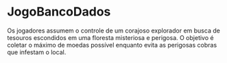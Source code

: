 # JogoBancoDados
 Os jogadores assumem o controle de um corajoso explorador em busca de tesouros escondidos em uma floresta misteriosa e perigosa. O objetivo é coletar o máximo de moedas possível enquanto evita as perigosas cobras que infestam o local.
